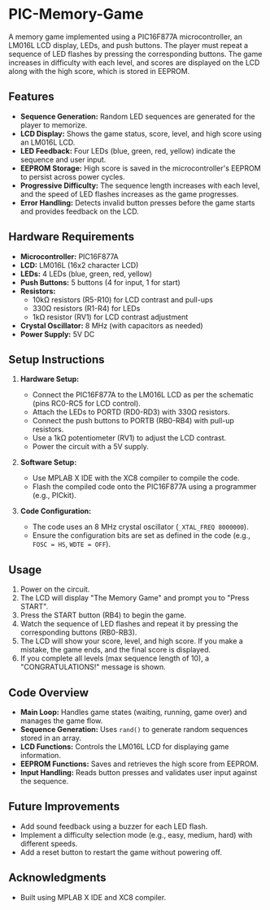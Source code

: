 # PIC-Memory-Game

A memory game implemented using a PIC16F877A microcontroller, an LM016L LCD display, LEDs, and push buttons. The player must repeat a sequence of LED flashes by pressing the corresponding buttons. The game increases in difficulty with each level, and scores are displayed on the LCD along with the high score, which is stored in EEPROM.

## Features
- **Sequence Generation:** Random LED sequences are generated for the player to memorize.
- **LCD Display:** Shows the game status, score, level, and high score using an LM016L LCD.
- **LED Feedback:** Four LEDs (blue, green, red, yellow) indicate the sequence and user input.
- **EEPROM Storage:** High score is saved in the microcontroller's EEPROM to persist across power cycles.
- **Progressive Difficulty:** The sequence length increases with each level, and the speed of LED flashes increases as the game progresses.
- **Error Handling:** Detects invalid button presses before the game starts and provides feedback on the LCD.

## Hardware Requirements
- **Microcontroller:** PIC16F877A
- **LCD:** LM016L (16x2 character LCD)
- **LEDs:** 4 LEDs (blue, green, red, yellow)
- **Push Buttons:** 5 buttons (4 for input, 1 for start)
- **Resistors:** 
  - 10kΩ resistors (R5-R10) for LCD contrast and pull-ups
  - 330Ω resistors (R1-R4) for LEDs
  - 1kΩ resistor (RV1) for LCD contrast adjustment
- **Crystal Oscillator:** 8 MHz (with capacitors as needed)
- **Power Supply:** 5V DC

## Setup Instructions
1. **Hardware Setup:**
   - Connect the PIC16F877A to the LM016L LCD as per the schematic (pins RC0-RC5 for LCD control).
   - Attach the LEDs to PORTD (RD0-RD3) with 330Ω resistors.
   - Connect the push buttons to PORTB (RB0-RB4) with pull-up resistors.
   - Use a 1kΩ potentiometer (RV1) to adjust the LCD contrast.
   - Power the circuit with a 5V supply.

2. **Software Setup:**
   - Use MPLAB X IDE with the XC8 compiler to compile the code.
   - Flash the compiled code onto the PIC16F877A using a programmer (e.g., PICkit).

3. **Code Configuration:**
   - The code uses an 8 MHz crystal oscillator (`_XTAL_FREQ 8000000`).
   - Ensure the configuration bits are set as defined in the code (e.g., `FOSC = HS`, `WDTE = OFF`).

## Usage
1. Power on the circuit.
2. The LCD will display "The Memory Game" and prompt you to "Press START".
3. Press the START button (RB4) to begin the game.
4. Watch the sequence of LED flashes and repeat it by pressing the corresponding buttons (RB0-RB3).
5. The LCD will show your score, level, and high score. If you make a mistake, the game ends, and the final score is displayed.
6. If you complete all levels (max sequence length of 10), a "CONGRATULATIONS!" message is shown.

## Code Overview
- **Main Loop:** Handles game states (waiting, running, game over) and manages the game flow.
- **Sequence Generation:** Uses `rand()` to generate random sequences stored in an array.
- **LCD Functions:** Controls the LM016L LCD for displaying game information.
- **EEPROM Functions:** Saves and retrieves the high score from EEPROM.
- **Input Handling:** Reads button presses and validates user input against the sequence.

## Future Improvements
- Add sound feedback using a buzzer for each LED flash.
- Implement a difficulty selection mode (e.g., easy, medium, hard) with different speeds.
- Add a reset button to restart the game without powering off.

## Acknowledgments
- Built using MPLAB X IDE and XC8 compiler.
